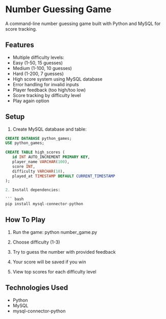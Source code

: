 # Number Guessing Game

A command-line number guessing game built with Python and MySQL for score tracking.

## Features

- Multiple difficulty levels:
- Easy (1-50, 15 guesses)
- Medium (1-100, 10 guesses)
- Hard (1-200, 7 guesses)
- High score system using MySQL database
- Error handling for invalid inputs
- Player feedback (too high/too low)
- Score tracking by difficulty level
- Play again option

## Setup

1. Create MySQL database and table:

````sql
CREATE DATABASE python_games;
USE python_games;

CREATE TABLE high_scores (
   id INT AUTO_INCREMENT PRIMARY KEY,
   player_name VARCHAR(100),
   score INT,
   difficulty VARCHAR(10),
   played_at TIMESTAMP DEFAULT CURRENT_TIMESTAMP
);

2. Install dependencies:

``` bash
pip install mysql-connector-python
````

## How To Play

1. Run the game:
   python number_game.py

2. Choose difficulty (1-3)
3. Try to guess the number with provided feedback
4. Your score will be saved if you win
5. View top scores for each difficulty level

## Technologies Used

- Python
- MySQL
- mysql-connector-python
